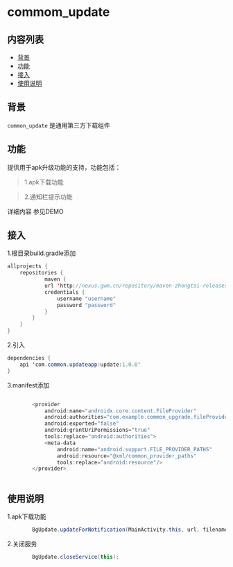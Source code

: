 # commom_update

## 内容列表

- [背景](#背景)
- [功能](#功能)
- [接入](#接入)
- [使用说明](#使用说明)

## 背景

`common_update` 是通用第三方下载组件

## 功能
提供用于apk升级功能的支持，功能包括：  

> 1.apk下载功能

> 2.通知栏提示功能



详细内容 参见DEMO
 
## 接入

1.根目录build.gradle添加

```java
allprojects {
    repositories {
            maven {
            url 'http://nexus.gwm.cn/repository/maven-zhongtai-releases/'
            credentials {
                username "username"
                password "password"
            }
        }
    }
}

```

2.引入


```java
dependencies {
    api 'com.common.updateapp:update:1.0.0'
}
```
3.manifest添加

```java

        <provider
            android:name="androidx.core.content.FileProvider"
            android:authorities="com.example.common_upgrade.fileProvider" (此处包名修改为应用包名)
            android:exported="false"
            android:grantUriPermissions="true"
            tools:replace="android:authorities">
            <meta-data
                android:name="android.support.FILE_PROVIDER_PATHS"
                android:resource="@xml/common_provider_paths"
                tools:replace="android:resource"/>
        </provider>
    
```


## 使用说明

1.apk下载功能

```java
        BgUpdate.updateForNotification(MainActivity.this, url, filename);

```

2.关闭服务

```java
        BgUpdate.closeService(this);

```
